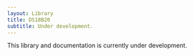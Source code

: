 ```yaml
---
layout: Library
title: DS18B20
subtitle: Under development.
---
```


This library and documentation is currently under development.
